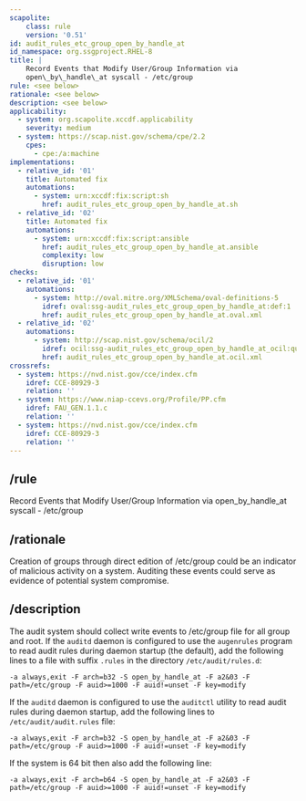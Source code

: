 ```yaml
---
scapolite:
    class: rule
    version: '0.51'
id: audit_rules_etc_group_open_by_handle_at
id_namespace: org.ssgproject.RHEL-8
title: |
    Record Events that Modify User/Group Information via
    open\_by\_handle\_at syscall - /etc/group
rule: <see below>
rationale: <see below>
description: <see below>
applicability:
  - system: org.scapolite.xccdf.applicability
    severity: medium
  - system: https://scap.nist.gov/schema/cpe/2.2
    cpes:
      - cpe:/a:machine
implementations:
  - relative_id: '01'
    title: Automated fix
    automations:
      - system: urn:xccdf:fix:script:sh
        href: audit_rules_etc_group_open_by_handle_at.sh
  - relative_id: '02'
    title: Automated fix
    automations:
      - system: urn:xccdf:fix:script:ansible
        href: audit_rules_etc_group_open_by_handle_at.ansible
        complexity: low
        disruption: low
checks:
  - relative_id: '01'
    automations:
      - system: http://oval.mitre.org/XMLSchema/oval-definitions-5
        idref: oval:ssg-audit_rules_etc_group_open_by_handle_at:def:1
        href: audit_rules_etc_group_open_by_handle_at.oval.xml
  - relative_id: '02'
    automations:
      - system: http://scap.nist.gov/schema/ocil/2
        idref: ocil:ssg-audit_rules_etc_group_open_by_handle_at_ocil:questionnaire:1
        href: audit_rules_etc_group_open_by_handle_at.ocil.xml
crossrefs:
  - system: https://nvd.nist.gov/cce/index.cfm
    idref: CCE-80929-3
    relation: ''
  - system: https://www.niap-ccevs.org/Profile/PP.cfm
    idref: FAU_GEN.1.1.c
    relation: ''
  - system: https://nvd.nist.gov/cce/index.cfm
    idref: CCE-80929-3
    relation: ''
---
```



## /rule

Record Events that Modify User/Group Information via
open\_by\_handle\_at syscall - /etc/group

## /rationale

Creation
of groups through direct edition of /etc/group could be an indicator of
malicious activity on a system. Auditing these events could serve as
evidence of potential system compromise.

## /description

The
audit system should collect write events to /etc/group file for all
group and root. If the `auditd` daemon is configured to use the
`augenrules` program to read audit rules during daemon startup (the
default), add the following lines to a file with suffix `.rules` in the
directory `/etc/audit/rules.d`:

``` 
-a always,exit -F arch=b32 -S open_by_handle_at -F a2&03 -F path=/etc/group -F auid>=1000 -F auid!=unset -F key=modify
```

If the `auditd` daemon is configured to use the `auditctl` utility to
read audit rules during daemon startup, add the following lines to
`/etc/audit/audit.rules` file:

``` 
-a always,exit -F arch=b32 -S open_by_handle_at -F a2&03 -F path=/etc/group -F auid>=1000 -F auid!=unset -F key=modify
```

If the system is 64 bit then also add the following line:

``` 
-a always,exit -F arch=b64 -S open_by_handle_at -F a2&03 -F path=/etc/group -F auid>=1000 -F auid!=unset -F key=modify
```

